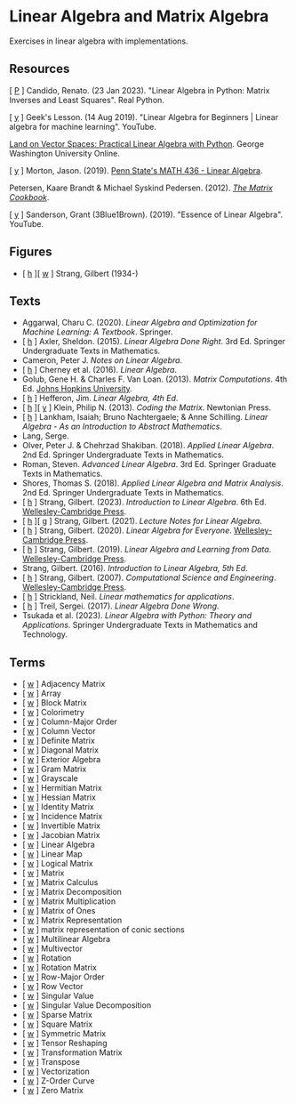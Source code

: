 # Linear Algebra and Matrix Algebra

Exercises in linear algebra with implementations.

## Resources

[ [P](https://realpython.com/python-linear-algebra/) ] Candido, Renato. (23 Jan 2023). "Linear Algebra in Python: Matrix Inverses and Least Squares". Real Python.

[ [y](https://www.youtube.com/watch?v=kZwSqZuBMGg) ] Geek's Lesson. (14 Aug 2019). "Linear Algebra for Beginners | Linear algebra for machine learning". YouTube.

[Land on Vector Spaces: Practical Linear Algebra with Python](https://github.com/engineersCode/EngComp4_landlinear). George Washington University Online.

[ [y](https://www.youtube.com/channel/UCCMgenf_ppIppEJZRBwbK_g) ] Morton, Jason. (2019). [Penn State's MATH 436 - Linear Algebra](http://jasonmorton.github.io/LinearAlgebra/).

Petersen, Kaare Brandt & Michael Syskind Pedersen. (2012). [_The Matrix Cookbook_](https://www.math.uwaterloo.ca/~hwolkowi/matrixcookbook.pdf).

[ [y](https://www.youtube.com/playlist?list=PLZHQObOWTQDPD3MizzM2xVFitgF8hE_ab) ] Sanderson, Grant (3Blue1Brown). (2019). "Essence of Linear Algebra". YouTube.

## Figures

* [ [h](https://math.mit.edu/~gs/) ][ [w](https://en.wikipedia.org/wiki/Gilbert_Strang) ] Strang, Gilbert (1934-)

## Texts

* Aggarwal, Charu C. (2020). _Linear Algebra and Optimization for Machine Learning: A Textbook_. Springer.
* [ [h](https://linear.axler.net) ] Axler, Sheldon. (2015). _Linear Algebra Done Right_. 3rd Ed. Springer Undergraduate Texts in Mathematics.
* Cameron, Peter J. _Notes on Linear Algebra_.
* [ [h](https://www.math.ucdavis.edu/~linear/) ] Cherney et al. (2016). _Linear Algebra_.
* Golub, Gene H. & Charles F. Van Loan. (2013). _Matrix Computations_. 4th Ed. [Johns Hopkins University](https://www.press.jhu.edu/books/title/10678/matrix-computations).
* [ [h](http://joshua.smcvt.edu/linearalgebra/#current_version) ] Hefferon, Jim. _Linear Algebra, 4th Ed_.
* [ [h](https://codingthematrix.com/) ][ [y](https://www.youtube.com/channel/UCGVa4wp8SWGFtMe6hcdpHlg/playlists) ] Klein, Philip N. (2013). _Coding the Matrix_. Newtonian Press.
* [ [h](https://www.math.ucdavis.edu/~anne/linear_algebra/) ] Lankham, Isaiah; Bruno Nachtergaele; & Anne Schilling. _Linear Algebra - As an Introduction to Abstract Mathematics_.
* Lang, Serge.
* Olver, Peter J. & Chehrzad Shakiban. (2018). _Applied Linear Algebra_. 2nd Ed. Springer Undergraduate Texts in Mathematics.
* Roman, Steven. _Advanced Linear Algebra_. 3rd Ed. Springer Graduate Texts in Mathematics.
* Shores, Thomas S. (2018). _Applied Linear Algebra and Matrix Analysis_. 2nd Ed. Springer Undergraduate Texts in Mathematics.
* [ [h](https://math.mit.edu/~gs/linearalgebra/) ] Strang, Gilbert. (2023). _Introduction to Linear Algebra_. 6th Ed. [Wellesley-Cambridge Press](https://www.wellesleycambridge.com/).
* [ [h](https://math.mit.edu/~gs/LectureNotes/) ][ [g](https://github.com/kenjihiranabe/The-Art-of-Linear-Algebra/tree/main) ] Strang, Gilbert. (2021). _Lecture Notes for Linear Algebra_.
* [ [h](https://math.mit.edu/~gs/everyone/) ] Strang, Gilbert. (2020). _Linear Algebra for Everyone_. [Wellesley-Cambridge Press](https://www.wellesleycambridge.com/).
* [ [h](https://math.mit.edu/~gs/learningfromdata/) ] Strang, Gilbert. (2019). _Linear Algebra and Learning from Data_. [Wellesley-Cambridge Press](https://www.wellesleycambridge.com/).
* Strang, Gilbert. (2016). _Introduction to Linear Algebra, 5th Ed_.
* [ [h](https://math.mit.edu/~gs/cse/) ] Strang, Gilbert. (2007). _Computational Science and Engineering_. [Wellesley-Cambridge Press](https://www.wellesleycambridge.com/).
* [ [h](https://neilstrickland.github.io/linear_maths/) ] Strickland, Neil. _Linear mathematics for applications_.
* [ [h](https://sites.google.com/a/brown.edu/sergei-treil-homepage/linear-algebra-done-wrong) ] Treil, Sergei. (2017). _Linear Algebra Done Wrong_.
* Tsukada et al. (2023). _Linear Algebra with Python: Theory and Applications_. Springer Undergraduate Texts in Mathematics and Technology.

## Terms

* [ [w](https://en.wikipedia.org/wiki/Adjacency_matrix) ] Adjacency Matrix
* [ [w](https://en.wikipedia.org/wiki/Array_(data_structure)) ] Array
* [ [w](https://en.wikipedia.org/wiki/Block_matrix) ] Block Matrix
* [ [w](https://en.wikipedia.org/wiki/Colorimetry) ] Colorimetry
* [ [w](https://en.wikipedia.org/wiki/Row-_and_column-major_order) ] Column-Major Order
* [ [w](https://en.wikipedia.org/wiki/Row_and_column_vectors) ] Column Vector
* [ [w](https://en.wikipedia.org/wiki/Definite_matrix) ] Definite Matrix
* [ [w](https://en.wikipedia.org/wiki/Diagonal_matrix) ] Diagonal Matrix
* [ [w](https://en.wikipedia.org/wiki/Exterior_algebra) ] Exterior Algebra
* [ [w](https://en.wikipedia.org/wiki/Gram_matrix) ] Gram Matrix
* [ [w](https://en.wikipedia.org/wiki/Grayscale#Colorimetric_(perceptual_luminance-reserving)_conversion_to_grayscale) ] Grayscale
* [ [w](https://en.wikipedia.org/wiki/Hermitian_matrix) ] Hermitian Matrix
* [ [w](https://en.wikipedia.org/wiki/Hessian_matrix) ] Hessian Matrix
* [ [w](https://en.wikipedia.org/wiki/Identity_matrix) ] Identity Matrix
* [ [w](https://en.wikipedia.org/wiki/Incidence_matrix) ] Incidence Matrix
* [ [w](https://en.wikipedia.org/wiki/Invertible_matrix) ] Invertible Matrix
* [ [w](https://en.wikipedia.org/wiki/Jacobian_matrix_and_determinant) ] Jacobian Matrix
* [ [w](https://en.wikipedia.org/wiki/Linear_algebra) ] Linear Algebra
* [ [w](https://en.wikipedia.org/wiki/Linear_map) ] Linear Map
* [ [w](https://en.wikipedia.org/wiki/Logical_matrix) ] Logical Matrix
* [ [w](https://en.wikipedia.org/wiki/Matrix_(mathematics)) ] Matrix
* [ [w](https://en.wikipedia.org/wiki/Matrix_calculus) ] Matrix Calculus
* [ [w](https://en.wikipedia.org/wiki/Matrix_decomposition) ] Matrix Decomposition
* [ [w](https://en.wikipedia.org/wiki/Matrix_multiplication) ] Matrix Multiplication
* [ [w](https://en.wikipedia.org/wiki/Matrix_of_ones) ] Matrix of Ones
* [ [w](https://en.wikipedia.org/wiki/Matrix_representation) ] Matrix Representation
* [ [w](https://en.wikipedia.org/wiki/Matrix_representation_of_conic_sections) ] matrix representation of conic sections
* [ [w](https://en.wikipedia.org/wiki/Multilinear_algebra) ] Multilinear Algebra
* [ [w](https://en.wikipedia.org/wiki/Multivector) ] Multivector
* [ [w](https://en.wikipedia.org/wiki/Rotation_(mathematics)) ] Rotation
* [ [w](https://en.wikipedia.org/wiki/Rotation_matrix) ] Rotation Matrix
* [ [w](https://en.wikipedia.org/wiki/Row-_and_column-major_order) ] Row-Major Order
* [ [w](https://en.wikipedia.org/wiki/Row_and_column_vectors) ] Row Vector
* [ [w](https://en.wikipedia.org/wiki/Singular_value) ] Singular Value
* [ [w](https://en.wikipedia.org/wiki/Singular_value_decomposition) ] Singular Value Decomposition
* [ [w](https://en.wikipedia.org/wiki/Sparse_matrix) ] Sparse Matrix
* [ [w](https://en.wikipedia.org/wiki/Square_matrix) ] Square Matrix
* [ [w](https://en.wikipedia.org/wiki/Symmetric_matrix) ] Symmetric Matrix
* [ [w](https://en.wikipedia.org/wiki/Tensor_reshaping) ] Tensor Reshaping
* [ [w](https://en.wikipedia.org/wiki/Transformation_matrix) ] Transformation Matrix
* [ [w](https://en.wikipedia.org/wiki/Transpose) ] Transpose
* [ [w](https://en.wikipedia.org/wiki/Vectorization_(mathematics)) ] Vectorization
* [ [w](https://en.wikipedia.org/wiki/Z-order_curve) ] Z-Order Curve
* [ [w](https://en.wikipedia.org/wiki/Zero_matrix) ] Zero Matrix